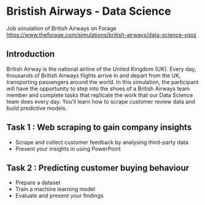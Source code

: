 # Bristish Airways - Data Science
Job simulation of British Airways on Forage https://www.theforage.com/simulations/british-airways/data-science-yqoz

## Introduction
British Airway is the national airline of the United Kingdom (UK). Every day, thousands of British Airways flights arrive in and depart from the UK, transporting passengers around the world. In this simulation, the participant will have the opportunity to step into the shoes of a British Airways team member and complete tasks that replicate the work that our Data Science team does every day. You’ll learn how to scrape customer review data and build predictive models.

## Task 1 : Web scraping to gain company insights
* Scrape and collect customer feedback by analysing third-party data
* Present your insights in using PowerPoint

## Task 2 : Predicting customer buying behaviour
* Prepare a dataset
* Train a machine learning model
* Evaluate and present your findings
